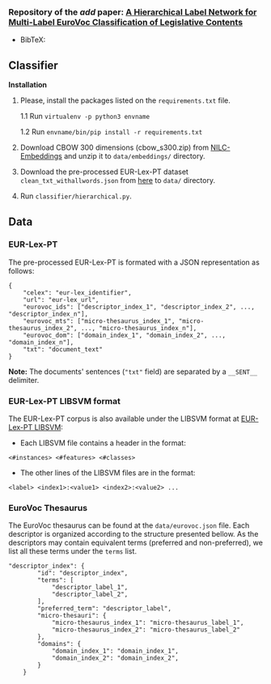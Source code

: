### Repository of the **_add_** paper: [A Hierarchical Label Network for Multi-Label EuroVoc Classification of Legislative Contents]()

- BibTeX:


## Classifier

**Installation**
1. Please, install the packages listed on the ```requirements.txt``` file. 

    1.1 Run ```virtualenv -p python3 envname```

    1.2 Run ```envname/bin/pip install -r requirements.txt```

2. Download CBOW 300 dimensions (cbow_s300.zip) from [NILC-Embeddings](http://143.107.183.175:22980/download.php?file=embeddings/wang2vec/cbow_s300.zip) and unzip it to ```data/embeddings/``` directory.

3. Download the pre-processed EUR-Lex-PT dataset ```clean_txt_withallwords.json``` from [here](https://drive.google.com/file/d/1f2nIAL5Ef30vPeMi4j2YOpChQBcaJUQA/view?usp=sharing) to ```data/``` directory.

4. Run ```classifier/hierarchical.py```.


## Data

### EUR-Lex-PT

The pre-processed EUR-Lex-PT is formated with a JSON representation as follows: 

```
{   
    "celex": "eur-lex_identifier", 
    "url": "eur-lex_url",
    "eurovoc_ids": ["descriptor_index_1", "descriptor_index_2", ..., "descriptor_index_n"], 
    "eurovoc_mts": ["micro-thesaurus_index_1", "micro-thesaurus_index_2", ..., "micro-thesaurus_index_n"],
    "eurovoc_dom": ["domain_index_1", "domain_index_2", ..., "domain_index_n"], 
    "txt": "document_text"
}
```

**Note:** The documents' sentences (```"txt"``` field) are separated by a ```__SENT__``` delimiter.



### EUR-Lex-PT LIBSVM format

The EUR-Lex-PT corpus is also available under the LIBSVM format at [EUR-Lex-PT LIBSVM](https://drive.google.com/file/d/1u2BCJRH-BC4l9wCgRoDkLnGGvj9fwj5d/view?usp=sharing): 

- Each LIBSVM file contains a header in the format:

```<#instances> <#features> <#classes>```

- The other lines of the LIBSVM files are in the format:

```<label> <index1>:<value1> <index2>:<value2> ...```


### EuroVoc Thesaurus

The EuroVoc thesaurus can be found at the ```data/eurovoc.json``` file. Each descriptor is organized according to the structure presented bellow. As the descriptors may contain equivalent terms (preferred and non-preferred), we list all these terms under the ```terms``` list.

```
"descriptor_index": {
        "id": "descriptor_index",
        "terms": [
            "descriptor_label_1",
            "descriptor_label_2",
        ],
        "preferred_term": "descriptor_label",
        "micro-thesauri": {
            "micro-thesaurus_index_1": "micro-thesaurus_label_1",
            "micro-thesaurus_index_2": "micro-thesaurus_label_2"
        },
        "domains": {
            "domain_index_1": "domain_index_1",
            "domain_index_2": "domain_index_2",
        }
    }
 ```
